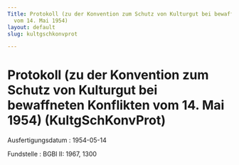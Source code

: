 ```yaml
---
Title: Protokoll (zu der Konvention zum Schutz von Kulturgut bei bewaffneten Konflikten
  vom 14. Mai 1954)
layout: default
slug: kultgschkonvprot

---
```


# Protokoll (zu der Konvention zum Schutz von Kulturgut bei bewaffneten Konflikten vom 14. Mai 1954) (KultgSchKonvProt)

Ausfertigungsdatum
:   1954-05-14

Fundstelle
:   BGBl II: 1967, 1300

